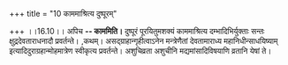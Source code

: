 +++
title = "10 काममाश्रित्य दुष्पूरम्"

+++
।।16.10।। अपिच **-- काममिति।** दुष्पूरं पूरयितुमशक्यं काममाश्रित्य
दम्भादिभिर्युक्ताः सन्तः क्षुद्रदेवताराधनादौ प्रवर्तन्ते। ,कथम्।
असद्ग्राहान्गृहीत्वाऽनेन मन्त्रेणैतां देवतामाराध्य महानिधीन्साधयिष्याम्
इत्यादिदुराग्रहान्मोहमात्रेण स्वीकृत्य प्रवर्तन्ते। अशुचिव्रता अशुचीनि
मद्यमांसादिविषयाणि व्रतानि येषां ते।
